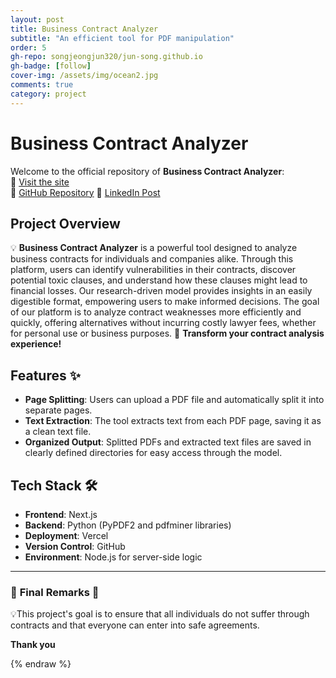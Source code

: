 ```yaml
---
layout: post
title: Business Contract Analyzer
subtitle: "An efficient tool for PDF manipulation"
order: 5
gh-repo: songjeongjun320/jun-song.github.io
gh-badge: [follow]
cover-img: /assets/img/ocean2.jpg
comments: true
category: project
---
```


# Business Contract Analyzer

Welcome to the official repository of **Business Contract Analyzer**:  
🚀 [Visit the site](toxic-clauses-detector-in-business-contract.vercel.app)  
🚀 [GitHub Repository](https://github.com/songjeongjun320/toxic_clauses_detector_in_business_contract)
🚀 [LinkedIn Post]()

## Project Overview

💡 **Business Contract Analyzer** is a powerful tool designed to analyze business contracts for individuals and companies alike. Through this platform, users can identify vulnerabilities in their contracts, discover potential toxic clauses, and understand how these clauses might lead to financial losses. Our research-driven model provides insights in an easily digestible format, empowering users to make informed decisions. The goal of our platform is to analyze contract weaknesses more efficiently and quickly, offering alternatives without incurring costly lawyer fees, whether for personal use or business purposes. 🌱 **Transform your contract analysis experience!**

## Features ✨

- **Page Splitting**: Users can upload a PDF file and automatically split it into separate pages.
- **Text Extraction**: The tool extracts text from each PDF page, saving it as a clean text file.
- **Organized Output**: Splitted PDFs and extracted text files are saved in clearly defined directories for easy access through the model.

## Tech Stack 🛠️

- **Frontend**: Next.js
- **Backend**: Python (PyPDF2 and pdfminer libraries)
- **Deployment**: Vercel
- **Version Control**: GitHub
- **Environment**: Node.js for server-side logic

---

### 🌟 **Final Remarks** 🌟

💡This project's goal is to ensure that all individuals do not suffer through contracts and that everyone can enter into safe agreements.

**Thank you**

{% endraw %}
